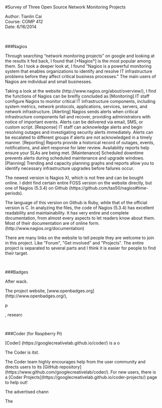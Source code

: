 #Survey of Three Open Source Network Monitoring Projects

Author: Tianlin Cai<br>
Course: COMP 412<br>
Date: 6/16/2014<br>
<br><br>


###Nagios
<p>
Through searching “network monitoring projects” on google and looking at the results it fed back, I found that [*Nagios*] is the most popular among them. So I took a deeper look at, I found "Nagios is a powerful monitoring system that enables organizations to identify and resolve IT infrastructure problems before they affect critical business processes." The main users of Nagios are individual and small businesses.  
</p>

<p>
Taking a look at the website (http://www.nagios.org/about/overview/), I find the functions of Nagios can be breifly concluded as [Monitoring] IT staff configure Nagios to monitor critical IT infrastructure components, including system metrics, network protocols, applications, services, servers, and network infrastructure. [Alerting] Nagios sends alerts when critical infrastructure components fail and recover, providing administrators with notice of important events. Alerts can be delivered via email, SMS, or custom script. [Response] IT staff can acknowledge alerts and begin resolving outages and investigating security alerts immediately. Alerts can be escalated to different groups if alerts are not acknowledged in a timely manner. [Reporting] Reports provide a historical record of outages, events, notifications, and alert response for later review. Availability reports help ensure your SLAs are being met. [Maintenance] Scheduled downtime prevents alerts during scheduled maintenance and upgrade windows. [Planning] Trending and capacity planning graphs and reports allow you to identify necessary infrastructure upgrades before failures occur.
</p>

<p>
The newest version is Nagios XI, which is not free and can be bought online. I didnt find certain entire FOSS version on the website directly, but one of Nagios (5.3.4) on Github (https://github.com/tas50/nagios#time-periods).
</p>

<p>
The language of this version on Github is Ruby, while that of the official version is C. In analyzing the files, the code of Nagios (5.3.4) has excellent readability and maintainability. It has very entire and complete documentation, from almost every aspects to let readers know about them. Most of their documentation are of online form. (http://www.nagios.org/documentation)
</p>

<p>
There are many links on the website to tell people they are welcome to join in this project. Like "Forum", "Get involved" and "Projects". The entire project is separated to several parts and I think it is easier for people to find their target.
</p>
<br>

###Badges 

<p>
After wack. </p>

<p>
The project website, [www.openbadges.org] (http://www.openbadges.org/),
</p>

<p>
p
</p>

<p>
, researc
</p>
<br>



###Coder (for Raspberry Pi)

<p>
[Coder] (https://googlecreativelab.github.io/coder/) is a o
</p>

<p>
The Coder is itst.  
</p>

<p>
The Coder team highly encourages help from the user community and directs users to its [GitHub repository](https://www.github.com/googlecreativelab/coder/). For new users, there is a [Coder Projects](https://googlecreativelab.github.io/coder-projects/) page to help out!     
</p>

<p>
The advertised chann  
</p>

<p>
The 
</p>
